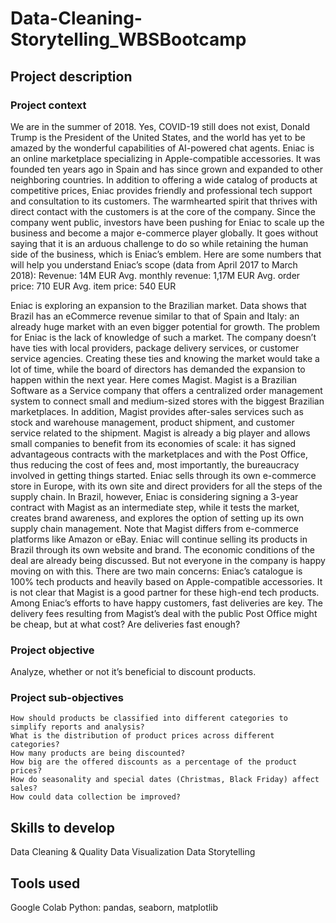 # Data-Cleaning-Storytelling_WBSBootcamp
## Project description
### Project context
We are in the summer of 2018. Yes, COVID-19 still does not exist, Donald Trump is the President of the United States, and the world has yet to be amazed by the wonderful capabilities of AI-powered chat agents.
Eniac is an online marketplace specializing in Apple-compatible accessories. It was founded ten years ago in Spain and has since grown and expanded to other neighboring countries.
In addition to offering a wide catalog of products at competitive prices, Eniac provides friendly and professional tech support and consultation to its customers. The warmhearted spirit that thrives with direct contact with the customers is at the core of the company.
Since the company went public, investors have been pushing for Eniac to scale up the business and become a major e-commerce player globally. It goes without saying that it is an arduous challenge to do so while retaining the human side of the business, which is Eniac’s emblem.
Here are some numbers that will help you understand Eniac’s scope (data from April 2017 to March 2018):
  Revenue: 14M EUR
  Avg. monthly revenue: 1,17M EUR
  Avg. order price: 710 EUR
  Avg. item price: 540 EUR

Eniac is exploring an expansion to the Brazilian market. Data shows that Brazil has an eCommerce revenue similar to that of Spain and Italy: an already huge market with an even bigger potential for growth. The problem for Eniac is the lack of knowledge of such a market. The company doesn’t have ties with local providers, package delivery services, or customer service agencies. Creating these ties and knowing the market would take a lot of time, while the board of directors has demanded the expansion to happen within the next year.
Here comes Magist. Magist is a Brazilian Software as a Service company that offers a centralized order management system to connect small and medium-sized stores with the biggest Brazilian marketplaces. In addition, Magist provides after-sales services such as stock and warehouse management, product shipment, and customer service related to the shipment.
Magist is already a big player and allows small companies to benefit from its economies of scale: it has signed advantageous contracts with the marketplaces and with the Post Office, thus reducing the cost of fees and, most importantly, the bureaucracy involved in getting things started.
Eniac sells through its own e-commerce store in Europe, with its own site and direct providers for all the steps of the supply chain. In Brazil, however, Eniac is considering signing a 3-year contract with Magist as an intermediate step, while it tests the market, creates brand awareness, and explores the option of setting up its own supply chain management.
Note that Magist differs from e-commerce platforms like Amazon or eBay. Eniac will continue selling its products in Brazil through its own website and brand.
The economic conditions of the deal are already being discussed. But not everyone in the company is happy moving on with this. There are two main concerns:
    Eniac’s catalogue is 100% tech products and heavily based on Apple-compatible accessories. It is not clear that Magist is a good partner for these high-end tech products.
    Among Eniac’s efforts to have happy customers, fast deliveries are key. The delivery fees resulting from Magist’s deal with the public Post Office might be cheap, but at what cost? Are deliveries fast enough?


### Project objective
Analyze, whether or not it’s beneficial to discount products.

### Project sub-objectives
    How should products be classified into different categories to simplify reports and analysis?
    What is the distribution of product prices across different categories?
    How many products are being discounted?
    How big are the offered discounts as a percentage of the product prices?
    How do seasonality and special dates (Christmas, Black Friday) affect sales?
    How could data collection be improved?

## Skills to develop
Data Cleaning & Quality
Data Visualization
Data Storytelling
## Tools used
Google Colab
Python: pandas, seaborn, matplotlib
